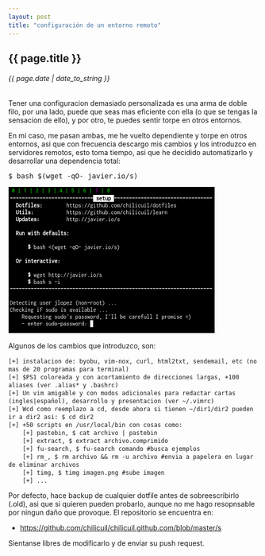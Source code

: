 ```yaml
---
layout: post
title: "configuración de un entorno remoto"
---
```


## {{ page.title }}
###### {{ page.date | date_to_string }}

Tener una configuracion demasiado personalizada es una arma de doble filo, por una lado, puede que seas mas eficiente con ella (o que se tengas la sensacion de ello), y por otro, te puedes sentir torpe en otros entornos.

En mi caso, me pasan ambas, me he vuelto dependiente y torpe en otros entornos, asi que con frecuencia descargo mis cambios y los introduzco en servidores remotos, esto toma tiempo, asi que he decidido automatizarlo y desarrollar una dependencia total:

<pre class="sh_sh">
$ bash $(wget -qO- javier.io/s)
</pre>

**[![](/assets/img/73.png)](/assets/img/73.png)**

Algunos de los cambios que introduzco, son:

    [+] instalacion de: byobu, vim-nox, curl, html2txt, sendemail, etc (no mas de 20 programas para terminal)
    [+] $PS1 coloreada y con acortamiento de direcciones largas, +100 aliases (ver .alias* y .bashrc)
    [+] Un vim amigable y con modos adicionales para redactar cartas (ingles|español), desarrollo y presentacion (ver ~/.vimrc)
    [+] Wcd como reemplazo a cd, desde ahora si tienen ~/dir1/dir2 pueden ir a dir2 asi: $ cd dir2
    [+] +50 scripts en /usr/local/bin con cosas como:
        [+] pastebin, $ cat archivo | pastebin
        [+] extract, $ extract archivo.comprimido
        [+] fu-search, $ fu-search comando #busca ejemplos
        [+] rm_, $ rm archivo && rm -u archivo #envia a papelera en lugar de eliminar archivos
        [+] timg, $ timg imagen.png #sube imagen
        [+] ...

Por defecto, hace backup de cualquier dotfile antes de sobreescribirlo (.old), asi que si quieren pueden probarlo, aunque no me hago resopnsable por ningun daño que provoque. El repositorio se encuentra en:

- https://github.com/chilicuil/chilicuil.github.com/blob/master/s

Sientanse libres de modificarlo y de enviar su push request.
